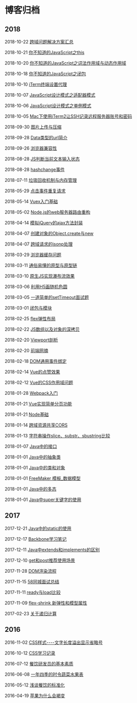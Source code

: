 # 博客归档

## 2018

2018-10-22 [跨域问题解决方案汇总](https://blog.haohome.top/2018/10/22/Interview/%E8%B7%A8%E5%9F%9F%E9%97%AE%E9%A2%98%E8%A7%A3%E5%86%B3%E6%96%B9%E6%A1%88%E6%B1%87%E6%80%BB/)

2018-10-21 [你不知道的JavaScript之this](https://blog.haohome.top/2018/10/21/JavaScript/%E4%BD%A0%E4%B8%8D%E7%9F%A5%E9%81%93%E7%9A%84JavaScript%E4%B9%8Bthis/)

2018-10-20 [你不知道的JavaScript之词法作用域与动态作用域](https://blog.haohome.top/2018/10/20/JavaScript/%E4%BD%A0%E4%B8%8D%E7%9F%A5%E9%81%93%E7%9A%84JavaScript%E4%B9%8B%E8%AF%8D%E6%B3%95%E4%BD%9C%E7%94%A8%E5%9F%9F%E4%B8%8E%E5%8A%A8%E6%80%81%E4%BD%9C%E7%94%A8%E5%9F%9F/)

2018-10-18 [你不知道的JavaScript之闭包](https://blog.haohome.top/2018/10/18/JavaScript/%E4%BD%A0%E4%B8%8D%E7%9F%A5%E9%81%93%E7%9A%84JavaScript%E4%B9%8B%E9%97%AD%E5%8C%85/)

2018-10-10 [iTerm终端设置代理](https://blog.haohome.top/2018/10/10/Mac&PC/iTerm%20%E7%BB%88%E7%AB%AF%E8%AE%BE%E7%BD%AE%E4%BB%A3%E7%90%86/)

2018-10-07  [JavaScript设计模式之适配器模式](https://blog.haohome.top/2018/10/07/JavaScript/JavaScript%E8%AE%BE%E8%AE%A1%E6%A8%A1%E5%BC%8F%E4%B9%8B%E9%80%82%E9%85%8D%E5%99%A8%E6%A8%A1%E5%BC%8F/)

2018-10-06 [JavaScript设计模式之单例模式](https://blog.haohome.top/2018/10/06/JavaScript/JavaScript%E8%AE%BE%E8%AE%A1%E6%A8%A1%E5%BC%8F%E4%B9%8B%E5%8D%95%E4%BE%8B%E6%A8%A1%E5%BC%8F/)

2018-10-05 [Mac下使用iTerm2让SSH记录远程服务器账号和密码](https://blog.haohome.top/2018/10/05/Mac&PC/Mac%E4%B8%8B%E4%BD%BF%E7%94%A8iTerm2%E8%AE%A9SSH%E8%AE%B0%E5%BD%95%E8%BF%9C%E7%A8%8B%E6%9C%8D%E5%8A%A1%E5%99%A8%E8%B4%A6%E5%8F%B7%E5%92%8C%E5%AF%86%E7%A0%81/)

2018-09-30 [图片上传与压缩](https://blog.haohome.top/2018/09/30/Program/%E5%9B%BE%E7%89%87%E4%B8%8A%E4%BC%A0%E4%B8%8E%E5%8E%8B%E7%BC%A9/)

2018-09-28 [Data类型的url简介](https://blog.haohome.top/2018/09/28/HTML5&CSS/Data%E7%B1%BB%E5%9E%8B%E7%9A%84Url%E7%AE%80%E4%BB%8B/)

2018-09-26 [浏览器兼容性](https://blog.haohome.top/2018/09/26/Program/%E6%B5%8F%E8%A7%88%E5%99%A8%E5%85%BC%E5%AE%B9%E6%80%A7%E6%80%BB%E7%BB%93/)

2018-08-28 [JS判断当前文本输入状态](https://blog.haohome.top/2018/08/28/Program/js%E5%88%A4%E6%96%AD%E5%BD%93%E5%89%8D%E6%96%87%E6%9C%AC%E8%BE%93%E5%85%A5%E7%8A%B6%E6%80%81/)

2018-08-28 [hashchange事件](https://blog.haohome.top/2018/08/28/Program/hashchange%E4%BA%8B%E4%BB%B6/)

2018-07-11 [垃圾回收机制与内存管理](https://blog.haohome.top/2018/07/11/JavaScript/%E5%9E%83%E5%9C%BE%E5%9B%9E%E6%94%B6%E6%9C%BA%E5%88%B6%E4%B8%8E%E5%86%85%E5%AD%98%E7%AE%A1%E7%90%86/)

2018-05-29 [点击事件重复请求](https://blog.haohome.top/2018/05/29/JavaScript/%E7%82%B9%E5%87%BB%E4%BA%8B%E4%BB%B6%E9%87%8D%E5%A4%8D%E8%AF%B7%E6%B1%82/)

2018-05-14 [Vuex入门基础](https://blog.haohome.top/2018/05/14/JavaScript/Vuex%E5%85%A5%E9%97%A8%E5%9F%BA%E7%A1%80/)

2018-05-02 [Node.js的web服务器路由重构](https://blog.haohome.top/2018/05/02/JavaScript/Node.js%E7%9A%84web%E6%9C%8D%E5%8A%A1%E5%99%A8%E8%B7%AF%E7%94%B1%E9%87%8D%E6%9E%84/)

2018-04-14 [模拟jQuery的ajax方法封装](https://blog.haohome.top/2018/04/14/JavaScript/%E6%A8%A1%E6%8B%9FjQuery%E7%9A%84ajax%E6%96%B9%E6%B3%95%E5%B0%81%E8%A3%85/)

2018-04-07 [创建对象的Object.create与new](https://blog.haohome.top/2018/04/07/JavaScript/%E5%88%9B%E5%BB%BA%E5%AF%B9%E8%B1%A1%E7%9A%84Object.create%E4%B8%8Enew/)

2018-04-07 [跨域请求的jsonp处理](https://blog.haohome.top/2018/04/07/Web/%E8%B7%A8%E5%9F%9F%E8%AF%B7%E6%B1%82%E7%9A%84jsonp%E5%A4%84%E7%90%86/)

2018-03-29 [浏览器缓存问题](https://blog.haohome.top/2018/03/29/Web/%E6%B5%8F%E8%A7%88%E5%99%A8%E7%BC%93%E5%AD%98%E9%97%AE%E9%A2%98/)

2018-03-11 [通俗易懂的原型与原型链](https://blog.haohome.top/2018/03/11/JavaScript/%E9%80%9A%E4%BF%97%E6%98%93%E6%87%82%E7%9A%84%E5%8E%9F%E5%9E%8B%E4%B8%8E%E5%8E%9F%E5%9E%8B%E9%93%BE/)

2018-03-10 [原生JS实现瀑布流效果](https://blog.haohome.top/2018/03/10/JavaScript/%E5%8E%9F%E7%94%9Fjs%E5%AE%9E%E7%8E%B0%E7%80%91%E5%B8%83%E6%B5%81%E6%95%88%E6%9E%9C/)

2018-03-06 [利用H5画随机色圆](https://blog.haohome.top/2018/03/06/HTML5&CSS/%E5%88%A9%E7%94%A8H5%E7%94%BB%E9%9A%8F%E6%9C%BA%E8%89%B2%E5%9C%86/)

2018-03-05 [一道简单的setTimeout面试题](https://blog.haohome.top/2018/03/05/Web/%E4%B8%80%E9%81%93%E7%AE%80%E5%8D%95%E7%9A%84JavaScript%E9%9D%A2%E8%AF%95%E9%A2%98/)

2018-03-01 [闭包与模块](https://blog.haohome.top/2018/03/01/JavaScript/%E9%97%AD%E5%8C%85%E4%B8%8E%E6%A8%A1%E5%9D%97/)

2018-02-25 [flex弹性布局](https://blog.haohome.top/2018/02/25/HTML5&CSS/Flex%E5%B8%83%E5%B1%80/)

2018-02-22 [JS数组以及对象的深拷贝](https://blog.haohome.top/2018/02/22/JavaScript/javascript%20%E6%95%B0%E7%BB%84%E4%BB%A5%E5%8F%8A%E5%AF%B9%E8%B1%A1%E7%9A%84%E6%B7%B1%E6%8B%B7%E8%B4%9D/)

2018-02-20 [Viewport剖析](https://blog.haohome.top/2018/02/20/HTML5&CSS/viewports%E5%89%96%E6%9E%90/)

2018-02-20 [前端网摘](https://blog.haohome.top/2018/02/20/Web/%E5%89%8D%E7%AB%AF%E7%BD%91%E6%91%98/)

2018-02-18 [DOM通用事件绑定](https://blog.haohome.top/2018/02/18/JavaScript/DOM%E9%80%9A%E7%94%A8%E4%BA%8B%E4%BB%B6%E7%BB%91%E5%AE%9A/)

2018-02-14 [Vue的点赞效果](https://blog.haohome.top/2018/02/14/JavaScript/Vue%E7%9A%84%E7%82%B9%E8%B5%9E%E6%95%88%E6%9E%9C/)

2018-02-12  [Vue的CSS作用域问题](https://blog.haohome.top/2018/02/12/JavaScript/Vue%E7%9A%84CSS%E4%BD%9C%E7%94%A8%E5%9F%9F%E9%97%AE%E9%A2%98/)

2018-01-28 [Webpack入门](https://blog.haohome.top/2018/01/28/JavaScript/webpack%E5%85%A5%E9%97%A8/)

2018-01-21 [Vue实现简单分页功能](https://blog.haohome.top/2018/01/21/JavaScript/Vue%E5%AE%9E%E7%8E%B0%E7%AE%80%E5%8D%95%E5%88%86%E9%A1%B5%E5%8A%9F%E8%83%BD/)

2018-01-21 [Node基础](https://blog.haohome.top/2018/01/21/JavaScript/Node_%E5%9F%BA%E7%A1%80/)

2018-01-14 [跨域资源共享CORS](https://blog.haohome.top/2018/01/14/Web/%E8%B7%A8%E5%9F%9F%E8%B5%84%E6%BA%90%E5%85%B1%E4%BA%AB%20CORS/)

2018-01-13 [字符串操作slice、substr、sbustring比较](https://blog.haohome.top/2018/01/13/JavaScript/%E5%AD%97%E7%AC%A6%E4%B8%B2%E6%93%8D%E4%BD%9Cslice%E3%80%81substr%E3%80%81substring%E6%AF%94%E8%BE%83/)

2018-01-07 [Java中的接口](https://blog.haohome.top/2018/01/07/Java/Java%E4%B8%AD%E7%9A%84%E6%8E%A5%E5%8F%A3/)

2018-01-01 [Java中的抽象类](https://blog.haohome.top/2018/01/01/Java/Java%E4%B8%AD%E7%9A%84%E6%8A%BD%E8%B1%A1%E7%B1%BB/)

2018-01-01 [Java中的类和对象](https://blog.haohome.top/2018/01/01/Java/Java%E4%B8%AD%E7%9A%84%E7%B1%BB%E5%92%8C%E5%AF%B9%E8%B1%A1/)

2018-01-01 [FreeMaker 模板_数据模型](https://blog.haohome.top/2018/01/01/Java/FreeMaker%20%E6%A8%A1%E6%9D%BF_%E6%95%B0%E6%8D%AE%E6%A8%A1%E5%9E%8B/)

2018-01-01 [Java中的多态](https://blog.haohome.top/2018/01/01/Java/Java%E4%B8%AD%E7%9A%84%E5%A4%9A%E6%80%81/)

2018-01-01 [Java中super关键字的使用](https://blog.haohome.top/2018/01/01/Java/Java%E4%B8%ADsuper%E5%85%B3%E9%94%AE%E5%AD%97%E7%9A%84%E4%BD%BF%E7%94%A8/)

## 2017

2017-12-21 [Java中的static的使用](https://blog.haohome.top/2017/12/21/Java/Java%20%E4%B8%AD%E7%9A%84%20static%20%E4%BD%BF%E7%94%A8/)

2017-12-17 [Backbone学习笔记](https://blog.haohome.top/2017/12/17/JavaScript/Backbone-study-note/)

2017-12-11 [Java中extends和implements的区别](https://blog.haohome.top/2017/12/11/Java/Java%E4%B8%ADextends%E5%92%8Cimplements%E5%8C%BA%E5%88%AB/)

2017-12-10 [get和post推荐使用场景](https://blog.haohome.top/2017/12/10/Java/get%E5%92%8Cpost%E6%8E%A8%E8%8D%90%E4%BD%BF%E7%94%A8%E5%9C%BA%E6%99%AF/)

2017-11-28 [DOM渲染流程](https://blog.haohome.top/2017/11/28/JavaScript/DOM%E6%B8%B2%E6%9F%93/)

2017-11-15 [58同城面试总结](https://blog.haohome.top/2017/11/15/Web/58%E9%9D%A2%E8%AF%95%E6%80%BB%E7%BB%93/)

2017-11-11 [ready与load比较](https://blog.haohome.top/2017/11/11/JavaScript/ready%E4%B8%8Eload/)

2017-11-09 [flex-shrink 新弹性和模型属性](https://blog.haohome.top/2017/11/09/HTML5&CSS/flex-shrink%20%20%E6%96%B0%E5%BC%B9%E6%80%A7%E7%9B%92%E6%A8%A1%E5%9E%8B%E5%B1%9E%E6%80%A7/)

2017-02-23 [关于递归计算](https://blog.haohome.top/2017/02/23/JavaScript/%E5%85%B3%E4%BA%8E%E9%80%92%E5%BD%92%E8%AE%A1%E7%AE%97/)

## 2016

2016-11-02 [CSS样式----文字长度溢出显示省略号](https://blog.haohome.top/2016/11/02/HTML5&CSS/CSS%E6%A0%B7%E5%BC%8F---%E6%96%87%E5%AD%97%E9%95%BF%E5%BA%A6%E6%BA%A2%E5%87%BA%E6%98%BE%E7%A4%BA%E7%9C%81%E7%95%A5%E5%8F%B7/)

2016-10-12 [CSS学习记录](https://blog.haohome.top/2016/10/12/HTML5&CSS/CSS%E5%AD%A6%E4%B9%A0%E8%AE%B0%E5%BD%95/)

2016-07-12 [餐饮研发员的基本素质](https://blog.haohome.top/2016/07/12/Food/%E9%A4%90%E9%A5%AE%E7%A0%94%E5%8F%91%E5%91%98%E7%9A%84%E5%9F%BA%E6%9C%AC%E7%B4%A0%E8%B4%A8/)

2016-06-08 [一年四季的时令蔬菜水果表](https://blog.haohome.top/2016/06/08/Food/%E4%B8%80%E5%B9%B4%E5%9B%9B%E5%AD%A3%E7%9A%84%E6%97%B6%E4%BB%A4%E8%94%AC%E8%8F%9C%E6%B0%B4%E6%9E%9C%E8%A1%A8/)

2016-05-12 [浅谈餐饮的标准化](https://blog.haohome.top/2016/05/12/Food/%E6%B5%85%E8%B0%88%E9%A4%90%E9%A5%AE%E7%9A%84%E6%A0%87%E5%87%86%E5%8C%96/)

2016-04-19 [苹果为什么会褐变](https://blog.haohome.top/2016/04/19/Food/%E8%8B%B9%E6%9E%9C%E4%B8%BA%E4%BB%80%E4%B9%88%E4%BC%9A%E8%A4%90%E5%8F%98/)
